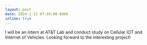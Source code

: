 ```yaml
---
layout: post
date: 2024-1-15 07:59:00-0400
inline: true
---
```


I will be an intern at AT&T Lab and conduct study on Cellular IOT and Internet of Vehicles. Looking forward to the interesting project!